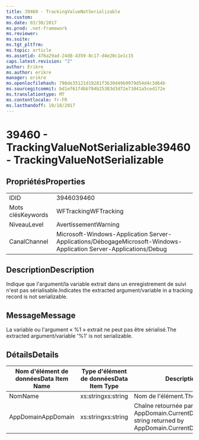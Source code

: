 ```yaml
---
title: 39460 - TrackingValueNotSerializable
ms.custom: 
ms.date: 03/30/2017
ms.prod: .net-framework
ms.reviewer: 
ms.suite: 
ms.tgt_pltfrm: 
ms.topic: article
ms.assetid: 476a29ad-24d8-4359-8c17-d4e20c1e1c15
caps.latest.revision: "2"
author: Erikre
ms.author: erikre
manager: erikre
ms.openlocfilehash: 798de35121d19281f3639d49b9979d54d4c3d64b
ms.sourcegitcommit: bd1ef61f4bb794b25383d3d72e71041a5ced172e
ms.translationtype: MT
ms.contentlocale: fr-FR
ms.lasthandoff: 10/18/2017
---
```

# <a name="39460---trackingvaluenotserializable"></a><span data-ttu-id="66766-102">39460 - TrackingValueNotSerializable</span><span class="sxs-lookup"><span data-stu-id="66766-102">39460 - TrackingValueNotSerializable</span></span>
## <a name="properties"></a><span data-ttu-id="66766-103">Propriétés</span><span class="sxs-lookup"><span data-stu-id="66766-103">Properties</span></span>  
  
|||  
|-|-|  
|<span data-ttu-id="66766-104">ID</span><span class="sxs-lookup"><span data-stu-id="66766-104">ID</span></span>|<span data-ttu-id="66766-105">39460</span><span class="sxs-lookup"><span data-stu-id="66766-105">39460</span></span>|  
|<span data-ttu-id="66766-106">Mots clés</span><span class="sxs-lookup"><span data-stu-id="66766-106">Keywords</span></span>|<span data-ttu-id="66766-107">WFTracking</span><span class="sxs-lookup"><span data-stu-id="66766-107">WFTracking</span></span>|  
|<span data-ttu-id="66766-108">Niveau</span><span class="sxs-lookup"><span data-stu-id="66766-108">Level</span></span>|<span data-ttu-id="66766-109">Avertissement</span><span class="sxs-lookup"><span data-stu-id="66766-109">Warning</span></span>|  
|<span data-ttu-id="66766-110">Canal</span><span class="sxs-lookup"><span data-stu-id="66766-110">Channel</span></span>|<span data-ttu-id="66766-111">Microsoft-Windows-Application Server-Applications/Débogage</span><span class="sxs-lookup"><span data-stu-id="66766-111">Microsoft-Windows-Application Server-Applications/Debug</span></span>|  
  
## <a name="description"></a><span data-ttu-id="66766-112">Description</span><span class="sxs-lookup"><span data-stu-id="66766-112">Description</span></span>  
 <span data-ttu-id="66766-113">Indique que l'argument/la variable extrait dans un enregistrement de suivi n'est pas sérialisable.</span><span class="sxs-lookup"><span data-stu-id="66766-113">Indicates the extracted argument/variable in a tracking record is not serializable.</span></span>  
  
## <a name="message"></a><span data-ttu-id="66766-114">Message</span><span class="sxs-lookup"><span data-stu-id="66766-114">Message</span></span>  
 <span data-ttu-id="66766-115">La variable ou l'argument « %1 » extrait ne peut pas être sérialisé.</span><span class="sxs-lookup"><span data-stu-id="66766-115">The extracted argument/variable '%1' is not serializable.</span></span>  
  
## <a name="details"></a><span data-ttu-id="66766-116">Détails</span><span class="sxs-lookup"><span data-stu-id="66766-116">Details</span></span>  
  
|<span data-ttu-id="66766-117">Nom d'élément de données</span><span class="sxs-lookup"><span data-stu-id="66766-117">Data Item Name</span></span>|<span data-ttu-id="66766-118">Type d'élément de données</span><span class="sxs-lookup"><span data-stu-id="66766-118">Data Item Type</span></span>|<span data-ttu-id="66766-119">Description</span><span class="sxs-lookup"><span data-stu-id="66766-119">Description</span></span>|  
|--------------------|--------------------|-----------------|  
|<span data-ttu-id="66766-120">Nom</span><span class="sxs-lookup"><span data-stu-id="66766-120">Name</span></span>|<span data-ttu-id="66766-121">xs:string</span><span class="sxs-lookup"><span data-stu-id="66766-121">xs:string</span></span>|<span data-ttu-id="66766-122">Nom de l'élément.</span><span class="sxs-lookup"><span data-stu-id="66766-122">The name of the item.</span></span>|  
|<span data-ttu-id="66766-123">AppDomain</span><span class="sxs-lookup"><span data-stu-id="66766-123">AppDomain</span></span>|<span data-ttu-id="66766-124">xs:string</span><span class="sxs-lookup"><span data-stu-id="66766-124">xs:string</span></span>|<span data-ttu-id="66766-125">Chaîne retournée par AppDomain.CurrentDomain.FriendlyName.</span><span class="sxs-lookup"><span data-stu-id="66766-125">The string returned by AppDomain.CurrentDomain.FriendlyName.</span></span>|
